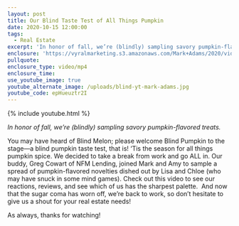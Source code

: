 ```yaml
---
layout: post
title: Our Blind Taste Test of All Things Pumpkin
date: 2020-10-15 12:00:00
tags:
  - Real Estate
excerpt: 'In honor of fall, we’re (blindly) sampling savory pumpkin-flavored treats.'
enclosure: 'https://vyralmarketing.s3.amazonaws.com/Mark+Adams/2020/videoplayback+(2).mp4'
pullquote:
enclosure_type: video/mp4
enclosure_time:
use_youtube_image: true
youtube_alternate_image: /uploads/blind-yt-mark-adams.jpg
youtube_code: epHueuztr2I
---
```

{% include youtube.html %}

*In honor of fall, we’re (blindly) sampling savory pumpkin-flavored treats.*

You may have heard of Blind Melon; please welcome Blind Pumpkin to the stage—a blind pumpkin taste test, that is\! ‘Tis the season for all things pumpkin spice. We decided to take a break from work and go ALL in. Our buddy, Greg Cowart of NFM Lending, joined Mark and Amy to sample a spread of pumpkin-flavored novelties dished out by Lisa and Chloe (who may have snuck in some mind games). Check out this video to see our reactions, reviews, and see which of us has the sharpest palette.&nbsp; And now that the sugar coma has worn off, we’re back to work, so don’t hesitate to give us a shout for your real estate needs\!

As always, thanks for watching\!

&nbsp;

&nbsp;
